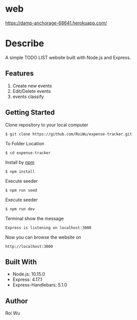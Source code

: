 # web
https://damp-anchorage-68641.herokuapp.com/

# Describe
A simple TODO LIST website built with Node.js and Express.

## Features
1. Create new events
2. Edit/Delete events
3. events classify 

## Getting Started
Clone repository to your local computer
```
$ git clone https://github.com/RoiWu/expense-tracker.git
```
To Folder Location 
```
$ cd expense-tracker
```
Install by [npm](https://www.npmjs.com/)
```
$ npm install
```
Execute seeder 
```
$ npm run seed

```
Execute seeder
```
$ npm run dev 
```
Terminal show the message 
```
Express is listening on localhost:3000
```
Now you can browse the website on 
```
http://localhost:3000
```
## Built With
* Node.js: 10.15.0
* Express: 4.17.1
* Express-Handlebars: 5.1.0

## Author
Roi Wu

